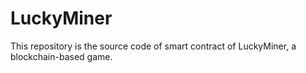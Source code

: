 # LuckyMiner

This repository is the source code of smart contract of LuckyMiner, a blockchain-based game.
